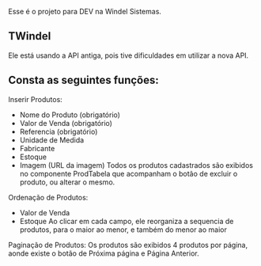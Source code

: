 Esse é o projeto para DEV na Windel Sistemas.

## TWindel  

Ele está usando a API antiga, pois tive dificuldades em utilizar a nova API.

## Consta as seguintes funções:

Inserir Produtos:
- Nome do Produto (obrigatório)
- Valor de Venda (obrigatório)
- Referencia (obrigatório)
- Unidade de Medida
- Fabricante
- Estoque
- Imagem (URL da imagem)
Todos os produtos cadastrados são exibidos no componente ProdTabela que acompanham o botão de excluir o produto, ou alterar o mesmo.

Ordenação de Produtos:
- Valor de Venda
- Estoque
Ao clicar em cada campo, ele reorganiza a sequencia de produtos, para o maior ao menor, e também do menor ao maior

Paginação de Produtos:
Os produtos são exibidos 4 produtos por página, aonde existe o botão de Próxima página e Página Anterior.


